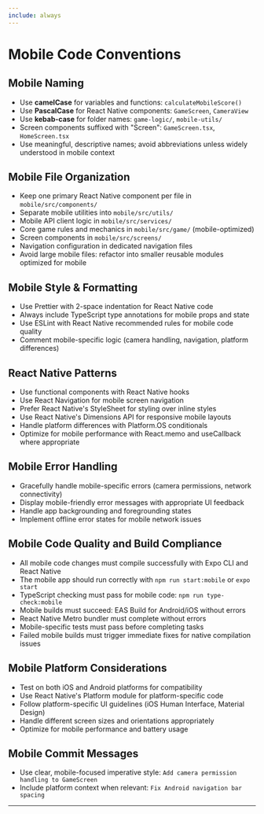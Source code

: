 ```yaml
---
include: always
---
```


# Mobile Code Conventions

## Mobile Naming
- Use **camelCase** for variables and functions: `calculateMobileScore()`
- Use **PascalCase** for React Native components: `GameScreen`, `CameraView`
- Use **kebab-case** for folder names: `game-logic/`, `mobile-utils/`
- Screen components suffixed with "Screen": `GameScreen.tsx`, `HomeScreen.tsx`
- Use meaningful, descriptive names; avoid abbreviations unless widely understood in mobile context

## Mobile File Organization
- Keep one primary React Native component per file in `mobile/src/components/`
- Separate mobile utilities into `mobile/src/utils/`
- Mobile API client logic in `mobile/src/services/`
- Core game rules and mechanics in `mobile/src/game/` (mobile-optimized)
- Screen components in `mobile/src/screens/`
- Navigation configuration in dedicated navigation files
- Avoid large mobile files: refactor into smaller reusable modules optimized for mobile

## Mobile Style & Formatting
- Use Prettier with 2-space indentation for React Native code
- Always include TypeScript type annotations for mobile props and state
- Use ESLint with React Native recommended rules for mobile code quality
- Comment mobile-specific logic (camera handling, navigation, platform differences)

## React Native Patterns
- Use functional components with React Native hooks
- Use React Navigation for mobile screen navigation
- Prefer React Native's StyleSheet for styling over inline styles
- Use React Native's Dimensions API for responsive mobile layouts
- Handle platform differences with Platform.OS conditionals
- Optimize for mobile performance with React.memo and useCallback where appropriate

## Mobile Error Handling
- Gracefully handle mobile-specific errors (camera permissions, network connectivity)
- Display mobile-friendly error messages with appropriate UI feedback
- Handle app backgrounding and foregrounding states
- Implement offline error states for mobile network issues

## Mobile Code Quality and Build Compliance
- All mobile code changes must compile successfully with Expo CLI and React Native
- The mobile app should run correctly with `npm run start:mobile` or `expo start`
- TypeScript checking must pass for mobile code: `npm run type-check:mobile`
- Mobile builds must succeed: EAS Build for Android/iOS without errors
- React Native Metro bundler must complete without errors
- Mobile-specific tests must pass before completing tasks
- Failed mobile builds must trigger immediate fixes for native compilation issues

## Mobile Platform Considerations
- Test on both iOS and Android platforms for compatibility
- Use React Native's Platform module for platform-specific code
- Follow platform-specific UI guidelines (iOS Human Interface, Material Design)
- Handle different screen sizes and orientations appropriately
- Optimize for mobile performance and battery usage

## Mobile Commit Messages
- Use clear, mobile-focused imperative style: `Add camera permission handling to GameScreen`
- Include platform context when relevant: `Fix Android navigation bar spacing`

---